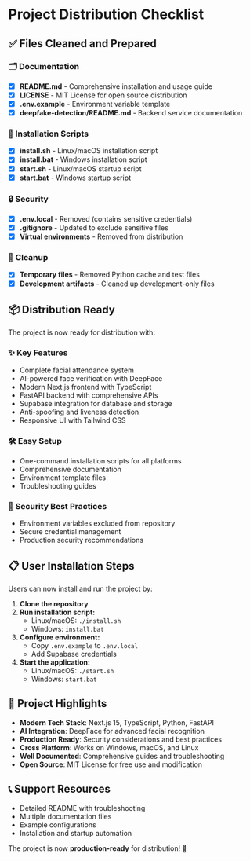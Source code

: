 # Project Distribution Checklist

## ✅ Files Cleaned and Prepared

### 🗂️ Documentation
- [x] **README.md** - Comprehensive installation and usage guide
- [x] **LICENSE** - MIT License for open source distribution
- [x] **.env.example** - Environment variable template
- [x] **deepfake-detection/README.md** - Backend service documentation

### 🚀 Installation Scripts
- [x] **install.sh** - Linux/macOS installation script
- [x] **install.bat** - Windows installation script
- [x] **start.sh** - Linux/macOS startup script
- [x] **start.bat** - Windows startup script

### 🔒 Security
- [x] **.env.local** - Removed (contains sensitive credentials)
- [x] **.gitignore** - Updated to exclude sensitive files
- [x] **Virtual environments** - Removed from distribution

### 🧹 Cleanup
- [x] **Temporary files** - Removed Python cache and test files
- [x] **Development artifacts** - Cleaned up development-only files

## 📦 Distribution Ready

The project is now ready for distribution with:

### ✨ Key Features
- Complete facial attendance system
- AI-powered face verification with DeepFace
- Modern Next.js frontend with TypeScript
- FastAPI backend with comprehensive APIs
- Supabase integration for database and storage
- Anti-spoofing and liveness detection
- Responsive UI with Tailwind CSS

### 🛠️ Easy Setup
- One-command installation scripts for all platforms
- Comprehensive documentation
- Environment template files
- Troubleshooting guides

### 🔐 Security Best Practices
- Environment variables excluded from repository
- Secure credential management
- Production security recommendations

## 📋 User Installation Steps

Users can now install and run the project by:

1. **Clone the repository**
2. **Run installation script:**
   - Linux/macOS: `./install.sh`
   - Windows: `install.bat`
3. **Configure environment:**
   - Copy `.env.example` to `.env.local`
   - Add Supabase credentials
4. **Start the application:**
   - Linux/macOS: `./start.sh`
   - Windows: `start.bat`

## 🌟 Project Highlights

- **Modern Tech Stack**: Next.js 15, TypeScript, Python, FastAPI
- **AI Integration**: DeepFace for advanced facial recognition
- **Production Ready**: Security considerations and best practices
- **Cross Platform**: Works on Windows, macOS, and Linux
- **Well Documented**: Comprehensive guides and troubleshooting
- **Open Source**: MIT License for free use and modification

## 📞 Support Resources

- Detailed README with troubleshooting
- Multiple documentation files
- Example configurations
- Installation and startup automation

The project is now **production-ready** for distribution! 🎉
